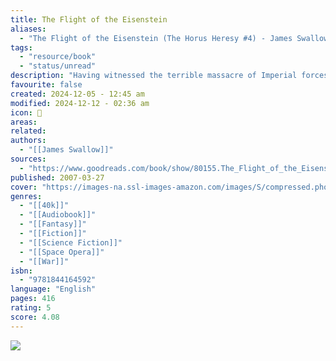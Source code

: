 ```yaml
---
title: The Flight of the Eisenstein
aliases:
  - "The Flight of the Eisenstein (The Horus Heresy #4) - James Swallow"
tags:
  - "resource/book"
  - "status/unread"
description: "Having witnessed the terrible massacre of Imperial forces on Isstvan III, Death Guard Captain Garro seizes a ship and sets a course for Terra to warn the Emperor of Horus' treachery. But when the fleeing Eisenstein is damaged by enemy fire, it becomes stranded in the warp - the realm of the Dark Powers. Can Garro and his men survive the depredations of Chaos and get his warning to the Emperor before Horus' plans reach fruition?"
favourite: false
created: 2024-12-05 - 12:45 am
modified: 2024-12-12 - 02:36 am
icon: 📘
areas: 
related: 
authors:
  - "[[James Swallow]]"
sources:
  - "https://www.goodreads.com/book/show/80155.The_Flight_of_the_Eisenstein?ref=nav_sb_ss_1_24"
published: 2007-03-27
cover: "https://images-na.ssl-images-amazon.com/images/S/compressed.photo.goodreads.com/books/1387725809i/80155.jpg"
genres:
  - "[[40k]]"
  - "[[Audiobook]]"
  - "[[Fantasy]]"
  - "[[Fiction]]"
  - "[[Science Fiction]]"
  - "[[Space Opera]]"
  - "[[War]]"
isbn:
  - "9781844164592"
language: "English"
pages: 416
rating: 5
score: 4.08
---
```


![](https://images-na.ssl-images-amazon.com/images/S/compressed.photo.goodreads.com/books/1387725809i/80155.jpg)

